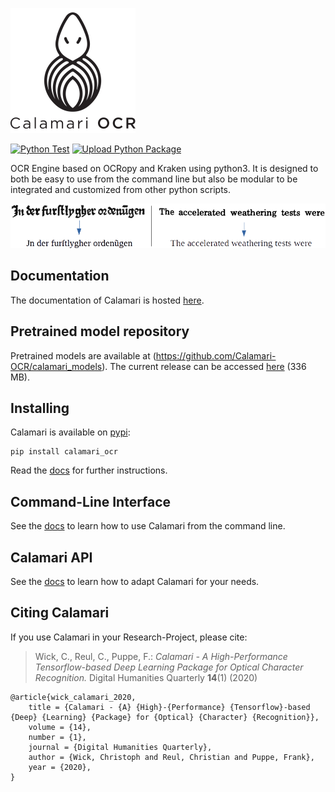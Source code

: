 
![logo](resources/logo/calamari_200.png)

[![Python Test](https://github.com/Calamari-OCR/calamari/actions/workflows/python-test.yml/badge.svg)](https://github.com/Calamari-OCR/calamari/actions/workflows/python-test.yml)
[![Upload Python Package](https://github.com/Calamari-OCR/calamari/actions/workflows/python-publish.yml/badge.svg)](https://github.com/Calamari-OCR/calamari/actions/workflows/python-publish.yml)

OCR Engine based on OCRopy and Kraken using python3.
It is designed to both be easy to use from the command line but also be modular to be integrated and customized from other python scripts.

![preview](resources/preview.png)

## Documentation

The documentation of Calamari is hosted [here](https://calamari-ocr.readthedocs.io).

##  Pretrained model repository
Pretrained models are available at (https://github.com/Calamari-OCR/calamari_models).
The current release can be accessed [here](https://github.com/Calamari-OCR/calamari_models/archive/1.0.zip) (336 MB).

## Installing

Calamari is available on [pypi](https://pypi.org/calamari-ocr):

```shell
pip install calamari_ocr
```

Read the [docs](https://calamari-ocr.readthedocs.io) for further instructions.

## Command-Line Interface

See the [docs](https://calamari-ocr.readthedocs.io) to learn how to use Calamari from the command line.

## Calamari API

See the [docs](https://calamari-ocr.readthedocs.io) to learn how to adapt Calamari for your needs.

## Citing Calamari

If you use Calamari in your Research-Project, please cite:

> Wick, C., Reul, C., Puppe, F.: *Calamari - A High-Performance Tensorflow-based Deep Learning Package for Optical Character Recognition.* Digital Humanities Quarterly **14**(1) (2020)

```
@article{wick_calamari_2020,
    title = {Calamari - {A} {High}-{Performance} {Tensorflow}-based {Deep} {Learning} {Package} for {Optical} {Character} {Recognition}},
    volume = {14},
    number = {1},
    journal = {Digital Humanities Quarterly},
    author = {Wick, Christoph and Reul, Christian and Puppe, Frank},
    year = {2020},
}
```
